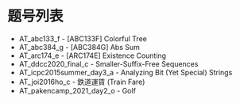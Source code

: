 # 题号列表

- AT_abc133_f - [ABC133F] Colorful Tree
- AT_abc384_g - [ABC384G] Abs Sum
- AT_arc174_e - [ARC174E] Existence Counting
- AT_ddcc2020_final_c - Smaller-Suffix-Free Sequences
- AT_icpc2015summer_day3_a - Analyzing Bit (Yet Special) Strings
- AT_joi2016ho_c - 鉄道運賃 (Train Fare)
- AT_pakencamp_2021_day2_o - Golf
